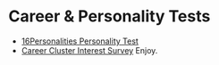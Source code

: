 # Career & Personality Tests
- [16Personalities Personality Test](https://www.16personalities.com/)
- [Career Cluster Interest Survey](https://careerwise.minnstate.edu/careers/clusterAssessment/)
Enjoy.
